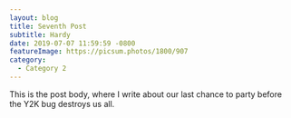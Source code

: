 ```yaml
---
layout: blog
title: Seventh Post
subtitle: Hardy
date: 2019-07-07 11:59:59 -0800
featureImage: https://picsum.photos/1800/907
category:
  - Category 2
---
```

This is the post body, where I write about our last chance to party before the Y2K bug destroys us all.
